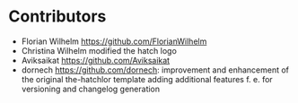# Contributors

* Florian Wilhelm <https://github.com/FlorianWilhelm>
* Christina Wilhelm modified the hatch logo
* Aviksaikat <https://github.com/Aviksaikat>
* dornech <https://github.com/dornech>: improvement and enhancement of the original the-hatchlor template adding additional features f. e. for versioning and changelog generation
